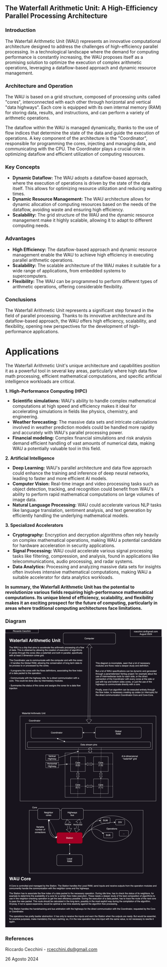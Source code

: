 ## The Waterfall Arithmetic Unit: A High-Efficiency Parallel Processing Architecture

### Introduction

The Waterfall Arithmetic Unit (WAU) represents an innovative computational architecture designed to address the challenges of high-efficiency parallel processing. In a technological landscape where the demand for computing performance is constantly increasing, the WAU proposes itself as a promising solution to optimize the execution of complex arithmetic operations, leveraging a dataflow-based approach and dynamic resource management.

### Architecture and Operation

The WAU is based on a grid structure, composed of processing units called "cores", interconnected with each other through horizontal and vertical "data highways". Each core is equipped with its own internal memory (RAM) for storing data, results, and instructions, and can perform a variety of arithmetic operations.

The dataflow within the WAU is managed dynamically, thanks to the use of flow indices that determine the state of the data and guide the execution of operations. A key component of the architecture is the "Coordinator", responsible for programming the cores, injecting and managing data, and communicating with the CPU. The Coordinator plays a crucial role in optimizing dataflow and efficient utilization of computing resources.

### Key Concepts

* **Dynamic Dataflow:** The WAU adopts a dataflow-based approach, where the execution of operations is driven by the state of the data itself. This allows for optimizing resource utilization and reducing waiting times.
* **Dynamic Resource Management:** The WAU architecture allows for dynamic allocation of computing resources based on the needs of the dataflow, avoiding waste and ensuring high efficiency.
* **Scalability:** The grid structure of the WAU and the dynamic resource management make it highly scalable, allowing it to adapt to different computing needs.

### Advantages

* **High Efficiency:** The dataflow-based approach and dynamic resource management enable the WAU to achieve high efficiency in executing parallel arithmetic operations.
* **Scalability:** The scalable architecture of the WAU makes it suitable for a wide range of applications, from embedded systems to supercomputers.
* **Flexibility:** The WAU can be programmed to perform different types of arithmetic operations, offering considerable flexibility.

### Conclusions

The Waterfall Arithmetic Unit represents a significant step forward in the field of parallel processing. Thanks to its innovative architecture and its dataflow-based approach, the WAU offers high efficiency, scalability, and flexibility, opening new perspectives for the development of high-performance applications. 

# Applications

The Waterfall Arithmetic Unit's unique architecture and capabilities position it as a powerful tool in several key areas, particularly where high data flow math processing, efficient mathematical computations, and specific artificial intelligence workloads are critical.

**1. High-Performance Computing (HPC)**

* **Scientific simulations:** WAU's ability to handle complex mathematical computations at high speed and efficiency makes it ideal for accelerating simulations in fields like physics, chemistry, and engineering. 
* **Weather forecasting:** The massive data sets and intricate calculations involved in weather prediction models could be handled more rapidly and accurately with WAU's parallel processing power.
* **Financial modeling:** Complex financial simulations and risk analysis demand efficient handling of vast amounts of numerical data, making WAU a potentially valuable tool in this field. 

**2. Artificial Intelligence**

* **Deep Learning:** WAU's parallel architecture and data flow approach could enhance the training and inference of deep neural networks, leading to faster and more efficient AI models. 
* **Computer Vision:** Real-time image and video processing tasks such as object detection, tracking, and recognition could benefit from WAU's ability to perform rapid mathematical computations on large volumes of image data.
* **Natural Language Processing:** WAU could accelerate various NLP tasks like language translation, sentiment analysis, and text generation by efficiently handling the underlying mathematical models.

**3. Specialized Accelerators**

* **Cryptography:** Encryption and decryption algorithms often rely heavily on complex mathematical operations, making WAU a potential candidate for hardware acceleration in security applications.
* **Signal Processing:** WAU could accelerate various signal processing tasks like filtering, compression, and analysis, found in applications like telecommunications, audio processing, and radar systems.
* **Data Analytics:** Processing and analyzing massive data sets for insights often involves intensive mathematical computations, making WAU a suitable accelerator for data analytics workloads.

**In summary, the Waterfall Arithmetic Unit has the potential to revolutionize various fields requiring high-performance mathematical computations. Its unique blend of efficiency, scalability, and flexibility makes it an exciting prospect for the future of computing, particularly in areas where traditional computing architectures face limitations.** 


### Diagram
![](diagram.drawio.svg)

### References

Riccardo Cecchini - rcecchini.ds@gmail.com

26 Agosto 2024